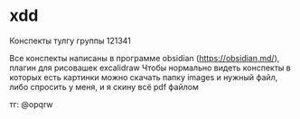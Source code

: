 # xdd
Конспекты тулгу группы 121341 

Все конспекты написаны в программе obsidian (https://obsidian.md/), плагин для рисовашек excalidraw 
Чтобы нормально видеть конспекты в которых есть картинки можно скачать папку images и нужный файл, либо спросить у меня, и я скину всё pdf файлом 

тг: @opqrw
